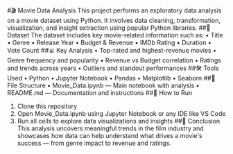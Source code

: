 
#🎬 Movie Data Analysis
This project performs an exploratory data analysis on a movie dataset using Python. It involves data cleaning, transformation, visualization, and insight extraction using popular Python libraries.
##📂 Dataset
The dataset includes key movie-related information such as:
•	Title
•	Genre
•	Release Year
•	Budget & Revenue
•	IMDb Rating
•	Duration
•	Vote Count
##📊 Key Analysis
•	Top-rated and highest-revenue movies
•	Genre frequency and popularity
•	Revenue vs Budget correlation
•	Ratings and trends across years
•	Outliers and standout performances
##🛠 Tools Used
•	Python
•	Jupyter Notebook
•	Pandas
•	Matplotlib
•	Seaborn
##📁 File Structure
•	Movie_Data.ipynb — Main notebook with analysis
•	README.md — Documentation and instructions
##🚀 How to Run
1.	Clone this repository
2.	Open Movie_Data.ipynb using Jupyter Notebook or any IDE like VS Code
3.	Run all cells to explore data visualizations and insights
##📌 Conclusion
This analysis uncovers meaningful trends in the film industry and showcases how data can help understand what drives a movie's success — from genre impact to revenue and ratings.
